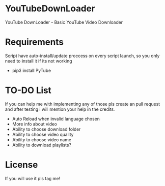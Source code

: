 # YouTubeDownLoader
YouTube DownLoader - Basic YouTube Video Downloader
# Requirements
Script have auto-install/update proccess on every script launch, so you only need to install it if its not working
- pip3 install PyTube 
# TO-DO List
If you can help me with implementing any of those pls create an pull request and after testing i will mention your help in the credits.
- Auto Reload when invalid language chosen
- More info about video
- Ability to choose download folder
- Ability to choose video quality
- Ability to choose video name
- Ability to download playlists?
# License
If you will use it pls tag me!
